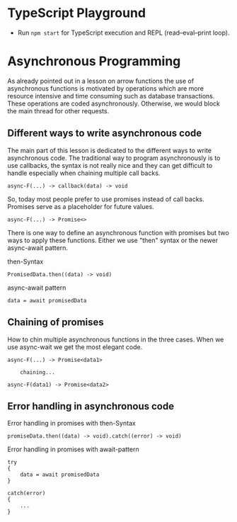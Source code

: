 # TypeScript Playground

* Run `npm start` for TypeScript execution and REPL (read–eval–print loop).

# Asynchronous Programming

As already pointed out in a lesson on arrow functions the use of asynchronous functions is motivated by operations which are more resource intensive and time consuming such as database transactions. These operations are coded asynchronously. Otherwise, we would block the main thread for other requests.

## Different ways to write asynchronous code

The main part of this lesson is dedicated to the different ways to write asynchronous code. The traditional way to program asynchronously is to use callbacks, the syntax is not really nice and they can get difficult to handle especially when chaining multiple call backs.

    async-F(...) -> callback(data) -> void

So, today most people prefer to use promises instead of call backs. Promises serve as a placeholder for future values.

    async-F(...) -> Promise<>

There is one way to define an asynchronous function with promises but two ways to apply these functions. Either we use "then" syntax or the newer async-await pattern.

then-Syntax

    PromisedData.then((data) -> void)

async-await pattern

    data = await promisedData

## Chaining of promises

How to chin multiple asynchronous functions in the three cases. When we use async-wait we get the most elegant code.

    async-F(...) -> Promise<data1>

        chaining...

    async-F(data1) -> Promise<data2>

## Error handling in asynchronous code

Error handling in promises with then-Syntax

    promiseData.then((data) -> void).catch((error) -> void)

Error handling in promises with await-pattern

    try
    {
        data = await promisedData
    }

    catch(error)
    {
        ...
    }



